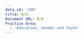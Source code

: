 ```yaml
---
data_id: '298'
title: N/A
Document URL: N/A
Practice Area:
  - 'Education, Gender and Youth'
---
```

